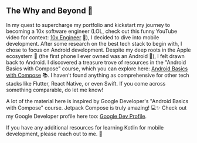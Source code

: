 ## The Why and Beyond 🚀

In my quest to supercharge my portfolio and kickstart my journey to becoming a 10x software engineer (LOL, check out this funny YouTube video for context: [10x Engineer](https://www.youtube.com/watch?v=kKAue9DiHc0) 🎥), I decided to dive into mobile development. After some research on the best tech stack to begin with, I chose to focus on Android development. Despite my deep roots in the Apple ecosystem 🍎 (the first phone I ever owned was an Android 📱), I felt drawn back to Android. I discovered a treasure trove of resources in the "Android Basics with Compose" course, which you can explore here: [Android Basics with Compose](https://developer.android.com/courses/android-basics-compose/course) 📚. I haven’t found anything as comprehensive for other tech stacks like Flutter, React Native, or even Swift. If you come across something comparable, do let me know!

A lot of the material here is inspired by Google Developer's "Android Basics with Compose" course. Jetpack Compose is truly amazing! 💻✨ Check out my Google Developer profile here too: [Google Dev Profile](https://developers.google.com/profile/u/CollinsKariuki).

If you have any additional resources for learning Kotlin for mobile development, please reach out to me. 📩
